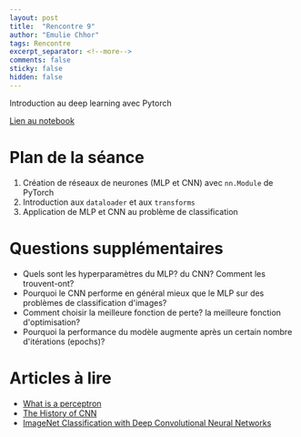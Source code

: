 ```yaml
---
layout: post
title:  "Rencontre 9"
author: "Emulie Chhor"
tags: Rencontre
excerpt_separator: <!--more-->
comments: false
sticky: false
hidden: false
---
```


Introduction au deep learning avec Pytorch
<!--more-->

[Lien au notebook](https://github.com/yukikongju/Data-Science-Machine-Learning-Ressources/blob/master/tutorials/DeepLearningTorch/mlp%20and%20cnn%20cifar%20demo.ipynb)

# Plan de la séance

1. Création de réseaux de neurones (MLP et CNN) avec `nn.Module` de PyTorch
2. Introduction aux `dataloader` et aux `transforms`
3. Application de MLP et CNN au problème de classification

# Questions supplémentaires

- Quels sont les hyperparamètres du MLP? du CNN? Comment les trouvent-ont?
- Pourquoi le CNN performe en général mieux que le MLP sur des problèmes de classification d'images?
- Comment choisir la meilleure fonction de perte? la meilleure fonction d'optimisation?
- Pourquoi la performance du modèle augmente après un certain nombre d'itérations (epochs)?


# Articles à lire

- [What is a perceptron](https://deepai.org/machine-learning-glossary-and-terms/perceptron)
- [The History of CNN](https://glassboxmedicine.com/2019/04/13/a-short-history-of-convolutional-neural-networks/)
- [ImageNet Classification with Deep Convolutional Neural Networks](https://proceedings.neurips.cc/paper/2012/file/c399862d3b9d6b76c8436e924a68c45b-Paper.pdf)

